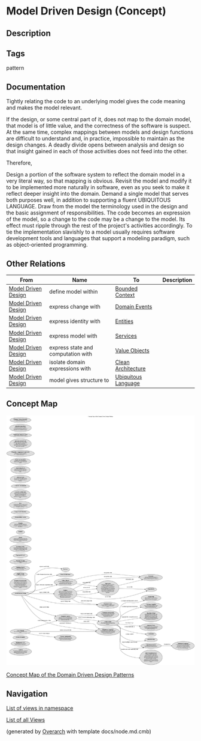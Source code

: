 
# Model Driven Design (Concept)
## Description



## Tags
pattern

## Documentation
Tightly relating the code to an underlying model gives the code meaning and
makes the model relevant.

If the design, or some central part of it, does not map to the domain model,
that model is of little value, and the correctness of the software is suspect.
At the same time, complex mappings between models and design functions are
difficult to understand and, in practice, impossible to maintain as the design
changes. A deadly divide opens between analysis and design so that insight
gained in each of those activities does not feed into the other.


Therefore,

Design a portion of the software system to reflect the domain model in a very
literal way, so that mapping is obvious. Revisit the model and modify it to be
implemented more naturally in software, even as you seek to make it reflect
deeper insight into the domain. Demand a single model that serves both purposes
well, in addition to supporting a fluent UBIQUITOUS LANGUAGE. 
Draw from the model the terminology used in the design and the basic assignment
of responsibilities. The code becomes an expression of the model, so a change
to the code may be a change to the model. Its effect must ripple through the
rest of the project's activities accordingly.
To tie the implementation slavishly to a model usually requires software
development tools and languages that support a modeling paradigm, such as
object-oriented programming.
## Other Relations
| From | Name | To | Description |
|---|---|---|---|
| [Model Driven Design](../../software-development/domain-driven-design/c-model-driven-design.md) | define model within | [Bounded Context](../../software-development/domain-driven-design/c-bounded-context.md) |  |
| [Model Driven Design](../../software-development/domain-driven-design/c-model-driven-design.md) | express change with | [Domain Events](../../software-development/domain-driven-design/c-domain-events.md) |  |
| [Model Driven Design](../../software-development/domain-driven-design/c-model-driven-design.md) | express identity with | [Entities](../../software-development/domain-driven-design/c-entities.md) |  |
| [Model Driven Design](../../software-development/domain-driven-design/c-model-driven-design.md) | express model with | [Services](../../software-development/domain-driven-design/c-services.md) |  |
| [Model Driven Design](../../software-development/domain-driven-design/c-model-driven-design.md) | express state and computation with | [Value Objects](../../software-development/domain-driven-design/c-value-objects.md) |  |
| [Model Driven Design](../../software-development/domain-driven-design/c-model-driven-design.md) | isolate domain expressions with | [Clean Architecture](../../software-development/domain-driven-design/c-clean-architecture.md) |  |
| [Model Driven Design](../../software-development/domain-driven-design/c-model-driven-design.md) | model gives structure to | [Ubiquitous Language](../../software-development/domain-driven-design/c-ubiquitous-language.md) |  |

## Concept Map
![Concept Map of the Domain Driven Design Patterns](../../software-development/domain-driven-design/concept-view.png)

[Concept Map of the Domain Driven Design Patterns](../../software-development/domain-driven-design/concept-view.md)


## Navigation
[List of views in namespace](./views-in-namespace.md)

[List of all Views](../../views.md)


(generated by [Overarch](https://github.com/soulspace-org/overarch) with template docs/node.md.cmb)
